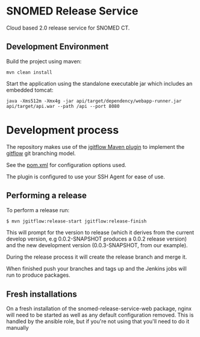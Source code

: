 SNOMED Release Service
======================

Cloud based 2.0 release service for SNOMED CT.

Development Environment
-----------------------
Build the project using maven: 

`mvn clean install`

Start the application using the standalone executable jar which includes an embedded tomcat:

`java -Xms512m -Xmx4g -jar api/target/dependency/webapp-runner.jar api/target/api.war --path /api --port 8080`

# Development process

The repository makes use of the [jgitflow Maven plugin](https://bitbucket.org/atlassian/jgit-flow/wiki/Home)
to implement the [gitflow](http://nvie.com/posts/a-successful-git-branching-model/) git branching model.

See the [pom.xml](pom.xml) for configuration options used.

The plugin is configured to use your SSH Agent for ease of use.

## Performing a release

To perform a release run:

```sh
$ mvn jgitflow:release-start jgitflow:release-finish
```

This will prompt for the version to release (which it derives from the
current develop version, e.g 0.0.2-SNAPSHOT produces a 0.0.2 release version) and the new development version (0.0.3-SNAPSHOT, from our example).

During the release process it will create the release branch and merge it.

When finished push your branches and tags up and the Jenkins jobs will run to produce packages.

## Fresh installations

On a fresh installation of the snomed-release-service-web package, nginx will need to be started as well as
any default configuration removed. This is handled by the ansible role, but if you're not using that you'll
need to do it manually
